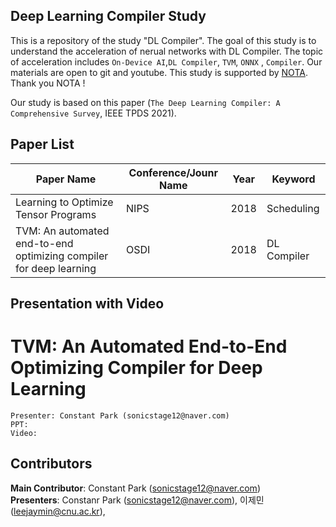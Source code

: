 ## Deep Learning Compiler Study
This is a repository of the study "DL Compiler". The goal of this study is to understand the acceleration of nerual networks with DL Compiler. The topic of acceleration includes `On-Device AI`,`DL Compiler`, `TVM`, `ONNX` , `Compiler`. Our materials are open to git and youtube. This study is supported by [NOTA](https://nota.ai). Thank you NOTA !


Our study is based on this paper (`The Deep Learning Compiler: A Comprehensive Survey`, IEEE TPDS 2021).
## Paper List
|Paper Name|Conference/Jounr Name|Year|Keyword|
|---|---|---|---|
|Learning to Optimize Tensor Programs|NIPS|2018|Scheduling|
|TVM: An automated end-to-end optimizing compiler for deep learning|OSDI|2018|DL Compiler|
   
   
## Presentation with Video
# TVM: An Automated End-to-End Optimizing Compiler for Deep Learning
	Presenter: Constant Park (sonicstage12@naver.com)
	PPT:  
	Video: 


	
## Contributors
**Main Contributor**: Constant Park (sonicstage12@naver.com)  
**Presenters**: Constanr Park (sonicstage12@naver.com), 이제민 (leejaymin@cnu.ac.kr), 

